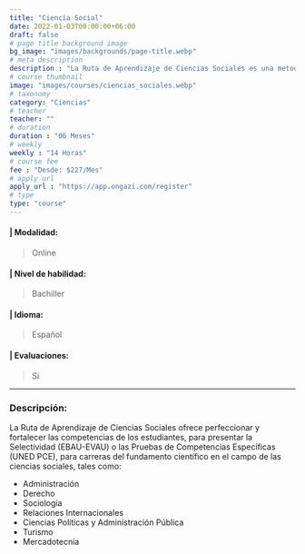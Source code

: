 ```yaml
---
title: "Ciencia Social"
date: 2022-01-03T00:00:00+06:00
draft: false
# page title background image
bg_image: "images/backgrounds/page-title.webp"
# meta description
description : "La Ruta de Aprendizaje de Ciencias Sociales es una metodología de capacitación de carácter virtual, elaborada tanto para estudiantes españoles, como estudiantes extranjeros (procedentes de un sistema educativo distinto al español). Esta ruta contempla espacios de intercambio y análisis durante el proceso de formación de los alumnos."
# course thumbnail
image: "images/courses/ciencias_sociales.webp"
# taxonomy
category: "Ciencias"
# teacher
teacher: ""
# duration
duration : "06 Meses"
# weekly
weekly : "14 Horas"
# course fee
fee : "Desde: $227/Mes"
# apply url
apply_url : "https://app.ongazi.com/register"
# type
type: "course"
---
```


#### | Modalidad: 
> Online
#### | Nivel de habilidad:
> Bachiller
#### | Idioma:
> Español
#### | Evaluaciones:
> Si

-------------
### Descripción:

La Ruta de Aprendizaje de Ciencias Sociales ofrece perfeccionar y fortalecer las competencias de los estudiantes, para presentar la Selectividad (EBAU-EVAU) o las Pruebas de Competencias Específicas (UNED PCE), para carreras del fundamento científico en el campo de las ciencias sociales, tales como:

* Administración
* Derecho
* Sociología
* Relaciones Internacionales
* Ciencias Políticas y Administración Pública
* Turismo
* Mercadotecnia